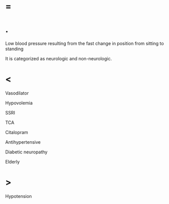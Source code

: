 # =

# .

Low blood pressure resulting from the fast change in position from sitting to standing

It is categorized as neurologic and non-neurologic.

# <

Vasodilator

Hypovolemia

SSRI

TCA

Citalopram

Antihypertensive

Diabetic neuropathy

Elderly

# >

Hypotension
